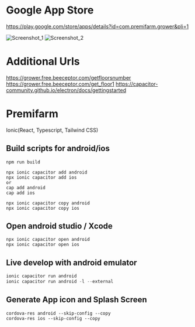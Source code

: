 # Google App Store
https://play.google.com/store/apps/details?id=com.premifarm.grower&pli=1

![Screenshot_1](https://github.com/massimo1220/Premifarm-Ionic/assets/111621165/50911e0c-e940-46ba-a601-e3092f560f60)
![Screenshot_2](https://github.com/massimo1220/Premifarm-Ionic/assets/111621165/8fe5d4fe-46ff-4040-a5b0-f313ee229df2)


# Additional Urls
 https://grower.free.beeceptor.com/getfloorsnumber
 https://grower.free.beeceptor.com/get_floor1
 https://capacitor-community.github.io/electron/docs/gettingstarted

# Premifarm
 Ionic(React, Typescript, Tailwind CSS)
 
## Build scripts for android/ios
```
npm run build
```
```
npx ionic capacitor add android
npx ionic capacitor add ios
or
cap add android
cap add ios
```
```
npx ionic capacitor copy android
npx ionic capacitor copy ios
```

## Open android studio / Xcode
```
npx ionic capacitor open android
npx ionic capacitor open ios
```

## Live develop with android emulator
```js
ionic capacitor run android
ionic capacitor run android -l --external
```

## Generate App icon and Splash Screen
```
cordova-res android --skip-config --copy
cordova-res ios --skip-config --copy

```
